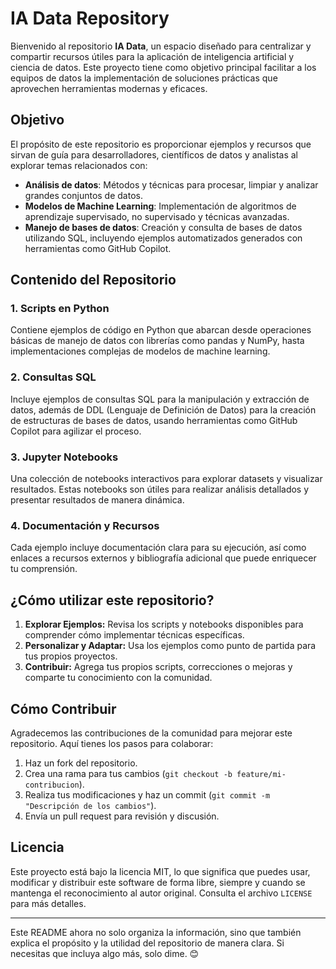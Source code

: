 # IA Data Repository

Bienvenido al repositorio **IA Data**, un espacio diseñado para centralizar y compartir recursos útiles para la aplicación de inteligencia artificial y ciencia de datos. Este proyecto tiene como objetivo principal facilitar a los equipos de datos la implementación de soluciones prácticas que aprovechen herramientas modernas y eficaces.

## Objetivo

El propósito de este repositorio es proporcionar ejemplos y recursos que sirvan de guía para desarrolladores, científicos de datos y analistas al explorar temas relacionados con:

- **Análisis de datos**: Métodos y técnicas para procesar, limpiar y analizar grandes conjuntos de datos.
- **Modelos de Machine Learning**: Implementación de algoritmos de aprendizaje supervisado, no supervisado y técnicas avanzadas.
- **Manejo de bases de datos**: Creación y consulta de bases de datos utilizando SQL, incluyendo ejemplos automatizados generados con herramientas como GitHub Copilot.

## Contenido del Repositorio

### 1. **Scripts en Python**
Contiene ejemplos de código en Python que abarcan desde operaciones básicas de manejo de datos con librerías como pandas y NumPy, hasta implementaciones complejas de modelos de machine learning.

### 2. **Consultas SQL**
Incluye ejemplos de consultas SQL para la manipulación y extracción de datos, además de DDL (Lenguaje de Definición de Datos) para la creación de estructuras de bases de datos, usando herramientas como GitHub Copilot para agilizar el proceso.

### 3. **Jupyter Notebooks**
Una colección de notebooks interactivos para explorar datasets y visualizar resultados. Estas notebooks son útiles para realizar análisis detallados y presentar resultados de manera dinámica.

### 4. **Documentación y Recursos**
Cada ejemplo incluye documentación clara para su ejecución, así como enlaces a recursos externos y bibliografía adicional que puede enriquecer tu comprensión.

## ¿Cómo utilizar este repositorio?

1. **Explorar Ejemplos:** Revisa los scripts y notebooks disponibles para comprender cómo implementar técnicas específicas.
2. **Personalizar y Adaptar:** Usa los ejemplos como punto de partida para tus propios proyectos.
3. **Contribuir:** Agrega tus propios scripts, correcciones o mejoras y comparte tu conocimiento con la comunidad.

## Cómo Contribuir

Agradecemos las contribuciones de la comunidad para mejorar este repositorio. Aquí tienes los pasos para colaborar:

1. Haz un fork del repositorio.
2. Crea una rama para tus cambios (`git checkout -b feature/mi-contribucion`).
3. Realiza tus modificaciones y haz un commit (`git commit -m "Descripción de los cambios"`).
4. Envía un pull request para revisión y discusión.

## Licencia

Este proyecto está bajo la licencia MIT, lo que significa que puedes usar, modificar y distribuir este software de forma libre, siempre y cuando se mantenga el reconocimiento al autor original. Consulta el archivo `LICENSE` para más detalles.

---

Este README ahora no solo organiza la información, sino que también explica el propósito y la utilidad del repositorio de manera clara. Si necesitas que incluya algo más, solo dime. 😊
